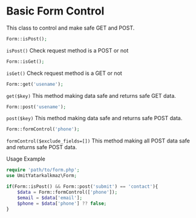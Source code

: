 # Basic Form Control
This class to control and make safe GET and POST.

```php
Form::isPost();
```
`isPost()` Check request method is a POST or not
```php
Form::isGet();
```
`isGet()` Check request method is a GET or not

```php
Form::get('usename');
```
`get($key)` This method making data safe and returns safe GET data.
```php
Form::post('usename');
```
`post($key)` This method making data safe and returns safe POST data.
```php
Form::formControl('phone');
```
`formControl($exclude_fields=[])` This method making all POST data safe and returns safe POST data.

Usage Example

```php
require 'path/to/form.php';
use UmitYatarkalkmaz\Form;

if(Form::isPost() && Form::post('submit') == 'contact'){
    $data = Form::formControl(['phone']);
    $email = $data['email'];
    $phone = $data['phone'] ?? false;
}
```
